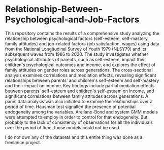 # Relationship-Between-Psychological-and-Job-Factors
This repository contains the results of a comprehensive study analyzing the relationship between psychological factors (self-esteem, self-mastery, family attitudes) and job-related factors (job satisfaction, wages) using data from the National Longitudinal Survey of Youth 1979 (NLSY79) and its subsequent waves from 1986 to 2020. The study investigates whether psychological attributes of parents, such as self-esteem, impact their children's psychological outcomes and income, and explores the effect of family attitudes on gender roles across generations.
The cross-sectional analysis examines correlations and mediation effects, revealing significant relationships between parents' and children's self-esteem and self-mastery and their impact on income. Key findings include partial mediation effects between parents' self-esteem and children's self-esteem on income, and significant correlations between family attitudes across generations. 
A panel data analysis was also initiated to examine the relationships over a period of time. Hausman test signalled the presence of potential endogeneity among the variables. Arellano-Bond and system GMM models were attempted to employ in order to control for that endogeneity. But probably to the lack of consistency of observations for all the individuals over the period of time, those models could not be used.

I do not own any of the datasets and this entire thing was done as a freelance project.
